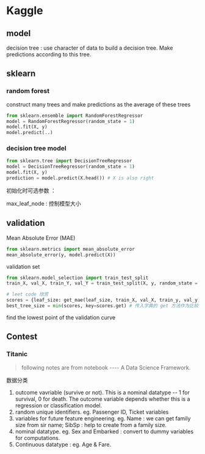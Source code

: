 # Kaggle

## model

decision tree : use character of data to build a decision tree. Make predictions according to this tree.

## sklearn

### random forest

construct many trees and make predictions as the average of these trees

```python
from sklearn.ensemble import RandomForestRegressor
model = RandomForestRegressor(random_state = 1)
model.fit(X, y)
model.predict(..)
```

### decision tree model

```python
from sklearn.tree import DecisionTreeRegressor
model = DecisionTreeRegressor(random_state = 1)
model.fit(X, y)
prediction = model.predict(X.head()) # X is also right
```

初始化时可选参数 ：

max_leaf_node : 控制模型大小

## validation

Mean Absolute Error (MAE)

```python
from sklearn.metrics import mean_absolute_error
mean_absolute_error(y, model.predict(X))
```

validation set

```python
from sklearn.model_selection import train_test_split
train_X, val_X, train_Y, val_Y = train_test_split(X, y, random_state = 1)

# leet code 欣赏
scores = {leaf_size: get_mae(leaf_size, train_X, val_X, train_y, val_y) for leaf_size in candidate_max_leaf_nodes}
best_tree_size = min(scores, key=scores.get) # 传入字典的 get 方法作为比较的准则
```

find the lowest point of the validation curve

## Contest

### Titanic

> following notes are from notebook ---- A Data Science Framework.

数据分类

1. outcome vavriable (survive or not). This is a nominal datatype -- 1 for survival, 0 for death. The outcome variable depends whether this is a regression or classification model.
2. random unique identifiers. eg. Passenger ID, Ticket variables
3. variables for future feature engineering. eg. Name : we can get family size from sir name; SibSp : help to create from a family size.
4. nominal datatype. eg. Sex and Embarked : convert to dummy variables for computations.
5. Continuous datatype : eg. Age & Fare.

